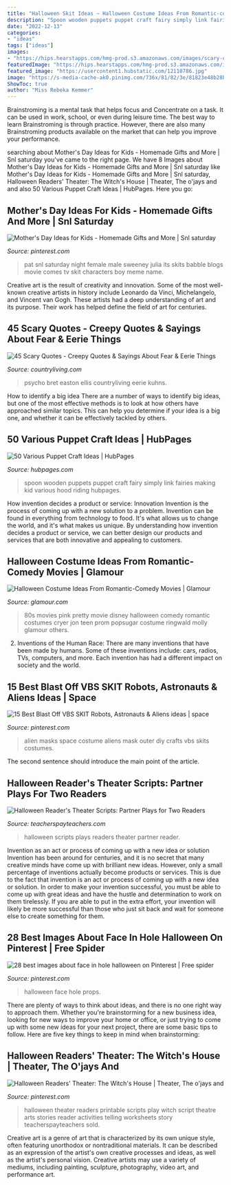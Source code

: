 ```yaml
---
title: "Halloween Skit Ideas ~ Halloween Costume Ideas From Romantic-comedy Movies"
description: "Spoon wooden puppets puppet craft fairy simply link fairies making kid various hood riding hubpages"
date: "2022-12-13"
categories:
- "ideas"
tags: ["ideas"]
images:
- "https://hips.hearstapps.com/hmg-prod.s3.amazonaws.com/images/scary-quotes-american-psycho-1532022323.jpg?crop=1xw:1xh;center,top&amp;resize=480:*"
featuredImage: "https://hips.hearstapps.com/hmg-prod.s3.amazonaws.com/images/scary-quotes-american-psycho-1532022323.jpg?crop=1xw:1xh;center,top&amp;resize=480:*"
featured_image: "https://usercontent1.hubstatic.com/12110786.jpg"
image: "https://s-media-cache-ak0.pinimg.com/736x/81/82/3e/81823e48b28b838bb41a66083251445a.jpg"
ShowToc: true
author: "Miss Rebeka Kemmer"
---
```



Brainstroming is a mental task that helps focus and Concentrate on a task. It can be used in work, school, or even during leisure time. The best way to learn Brainstroming is through practice. However, there are also many Brainstroming products available on the market that can help you improve your performance.

	

		
searching about Mother&#039;s Day Ideas for Kids - Homemade Gifts and More | Snl saturday you've came to the right page. We have 8 Images about Mother&#039;s Day Ideas for Kids - Homemade Gifts and More | Snl saturday like Mother&#039;s Day Ideas for Kids - Homemade Gifts and More | Snl saturday, Halloween Readers&#039; Theater: The Witch&#039;s House | Theater, The o&#039;jays and and also 50 Various Puppet Craft Ideas | HubPages. Here you go:
		
    
## Mother&#039;s Day Ideas For Kids - Homemade Gifts And More | Snl Saturday

<img loading=lazy src="https://i.pinimg.com/originals/fd/82/c4/fd82c49f9ec9f95a0e4e4e11326f834d.jpg" onerror="this.onerror=null;this.src='https://tse4.mm.bing.net/th?id=OIP.Xyn6DT0YjJRwYuGmvYKQqQHaLB&amp;pid=15.1';" alt="Mother&#039;s Day Ideas for Kids - Homemade Gifts and More | Snl saturday">

_Source: pinterest.com_

>pat snl saturday night female male sweeney julia its skits babble blogs movie comes tv skit characters boy meme name. 

	

Creative art is the result of creativity and innovation. Some of the most well-known creative artists in history include Leonardo da Vinci, Michelangelo, and Vincent van Gogh. These artists had a deep understanding of art and its purpose. Their work has helped define the field of art for centuries.

    
## 45 Scary Quotes - Creepy Quotes &amp; Sayings About Fear &amp; Eerie Things

<img loading=lazy src="https://hips.hearstapps.com/hmg-prod.s3.amazonaws.com/images/scary-quotes-american-psycho-1532022323.jpg?crop=1xw:1xh;center,top&amp;resize=480:*" onerror="this.onerror=null;this.src='https://tse4.mm.bing.net/th?id=OIP.DXOciZU0m0hJBI4C_ziLGgHaLH&amp;pid=15.1';" alt="45 Scary Quotes - Creepy Quotes &amp; Sayings About Fear &amp; Eerie Things">

_Source: countryliving.com_

>psycho bret easton ellis countryliving eerie kuhns. 

	

How to identify a big idea
There are a number of ways to identify big ideas, but one of the most effective methods is to look at how others have approached similar topics. This can help you determine if your idea is a big one, and whether it can be effectively tackled by others.

    
## 50 Various Puppet Craft Ideas | HubPages

<img loading=lazy src="https://usercontent1.hubstatic.com/12110786.jpg" onerror="this.onerror=null;this.src='https://tse4.mm.bing.net/th?id=OIP.mChWU6fBtTNJNkAs7B2SVQHaHa&amp;pid=15.1';" alt="50 Various Puppet Craft Ideas | HubPages">

_Source: hubpages.com_

>spoon wooden puppets puppet craft fairy simply link fairies making kid various hood riding hubpages. 

	

How invention decides a product or service: Innovation
Invention is the process of coming up with a new solution to a problem. Invention can be found in everything from technology to food. It's what allows us to change the world, and it's what makes us unique. By understanding how invention decides a product or service, we can better design our products and services that are both innovative and appealing to customers.

    
## Halloween Costume Ideas From Romantic-Comedy Movies | Glamour

<img loading=lazy src="https://media.glamour.com/photos/56957b1b085ae0a85036c2be/master/w_1250,c_limit/entertainment-2014-10-07-rom-com-halloween-costumes-pretty-in-pink-main.jpg" onerror="this.onerror=null;this.src='https://tse3.mm.bing.net/th?id=OIP.nG5tILethjDyDxnhJOEn2AHaE9&amp;pid=15.1';" alt="Halloween Costume Ideas From Romantic-Comedy Movies | Glamour">

_Source: glamour.com_

>80s movies pink pretty movie disney halloween comedy romantic costumes cryer jon teen prom popsugar costume ringwald molly glamour others. 

	

2. Inventions of the Human Race:
There are many inventions that have been made by humans. Some of these inventions include: cars, radios, TVs, computers, and more. Each invention has had a different impact on society and the world.

    
## 15 Best Blast Off VBS SKIT Robots, Astronauts &amp; Aliens Ideas | Space

<img loading=lazy src="https://i.pinimg.com/200x150/26/97/41/2697412b04d21db340d6848a1010a057.jpg" onerror="this.onerror=null;this.src='https://tse2.mm.bing.net/th?id=OIP.lXZkP1isG4XIvoqeezDJfAAAAA&amp;pid=15.1';" alt="15 Best Blast Off VBS SKIT Robots, Astronauts &amp; Aliens ideas | space">

_Source: pinterest.com_

>alien masks space costume aliens mask outer diy crafts vbs skits costumes. 

	

The second sentence should introduce the main point of the article.

    
## Halloween Reader&#039;s Theater Scripts: Partner Plays For Two Readers

<img loading=lazy src="https://ecdn.teacherspayteachers.com/thumbitem/Halloween-Readers-Theater-Scripts-Partner-Plays-for-Two-Readers-1774944-1507901615/original-1774944-3.jpg" onerror="this.onerror=null;this.src='https://tse1.mm.bing.net/th?id=OIP.ei-H5BZmfBdooIxzdrWSXgAAAA&amp;pid=15.1';" alt="Halloween Reader&#039;s Theater Scripts: Partner Plays for Two Readers">

_Source: teacherspayteachers.com_

>halloween scripts plays readers theater partner reader. 

	

Invention as an act or process of coming up with a new idea or solution
Invention has been around for centuries, and it is no secret that many creative minds have come up with brilliant new ideas. However, only a small percentage of inventions actually become products or services. This is due to the fact that invention is an act or process of coming up with a new idea or solution. In order to make your invention successful, you must be able to come up with great ideas and have the hustle and determination to work on them tirelessly. If you are able to put in the extra effort, your invention will likely be more successful than those who just sit back and wait for someone else to create something for them.

    
## 28 Best Images About Face In Hole Halloween On Pinterest | Free Spider

<img loading=lazy src="https://s-media-cache-ak0.pinimg.com/736x/0e/d0/21/0ed0210953d83648322157f1b71853bc.jpg" onerror="this.onerror=null;this.src='https://tse3.mm.bing.net/th?id=OIP.fwAFg_ctuK1sxdS4VMHfrAHaF4&amp;pid=15.1';" alt="28 best images about face in hole halloween on Pinterest | Free spider">

_Source: pinterest.com_

>halloween face hole props. 

	

There are plenty of ways to think about ideas, and there is no one right way to approach them. Whether you're brainstorming for a new business idea, looking for new ways to improve your home or office, or just trying to come up with some new ideas for your next project, there are some basic tips to follow. Here are five key things to keep in mind when brainstorming: 

    
## Halloween Readers&#039; Theater: The Witch&#039;s House | Theater, The O&#039;jays And

<img loading=lazy src="https://s-media-cache-ak0.pinimg.com/736x/81/82/3e/81823e48b28b838bb41a66083251445a.jpg" onerror="this.onerror=null;this.src='https://tse1.mm.bing.net/th?id=OIP.ggw4lzlQHczAO91sd8uHeQHaFD&amp;pid=15.1';" alt="Halloween Readers&#039; Theater: The Witch&#039;s House | Theater, The o&#039;jays and">

_Source: pinterest.com_

>halloween theater readers printable scripts play witch script theatre arts stories reader activities telling worksheets story teacherspayteachers sold. 

	

Creative art is a genre of art that is characterized by its own unique style, often featuring unorthodox or nontraditional materials. It can be described as an expression of the artist's own creative processes and ideas, as well as the artist's personal vision. Creative artists may use a variety of mediums, including painting, sculpture, photography, video art, and performance art.

